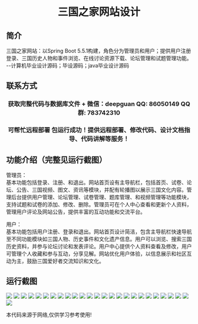 <p><h1 align="center">三国之家网站设计</h1></p>

## 简介
三国之家网站：以Spring Boot 5.5.1构建，角色分为管理员和用户；提供用户注册登录、三国历史人物和事件浏览、在线讨论资源下载、论坛管理和试题管理功能。    --计算机毕业设计源码；毕设源码；java毕业设计源码


## 联系方式
<p><h3 align="center">获取完整代码与数据库文件 + 微信：deepguan QQ: 86050149 QQ群: 783742310</h3></p>
<p><h3 align="center">可帮忙远程部署 包运行成功！提供远程部署、修改代码、设计文档指导、代码讲解等服务！</h3></p>

## 功能介绍（完整见运行截图）
管理员：  
基本功能包括登录、注册、和退出。网站首页设有主导航栏，包括首页、试卷、论坛、公告、三国视频、图文、资讯等模块，并配有轮播图以展示三国文化内容。管理后台提供用户管理、论坛管理、试卷管理、题库管理、和视频管理等功能模块，支持试题和试卷的添加、修改、删除。管理员可在个人中心查看和更新个人资料，管理用户评论及网站公告，提供丰富的互动功能和交流平台。  

用户：  
基本功能包括用户注册、登录和退出。网站首页设计简洁，包含主导航栏快速导航至不同功能模块如三国人物、历史事件和文化遗产信息。用户可以浏览、搜索三国历史资料，并参与论坛讨论和发表评论。用户中心提供个人资料查看及修改，用户可管理个人收藏和参与互动，分享见解。网站优化用户体验，以信息展示和社区互动为主，鼓励三国爱好者交流知识和文化。


## 运行截图
![](https://bs-1329754181.cos.ap-shanghai.myqcloud.com/spring/ThreeKingdomsHomePageDesign/img/001.jpg)
![](https://bs-1329754181.cos.ap-shanghai.myqcloud.com/spring/ThreeKingdomsHomePageDesign/img/002.jpg)
![](https://bs-1329754181.cos.ap-shanghai.myqcloud.com/spring/ThreeKingdomsHomePageDesign/img/003.jpg)
![](https://bs-1329754181.cos.ap-shanghai.myqcloud.com/spring/ThreeKingdomsHomePageDesign/img/004.jpg)
![](https://bs-1329754181.cos.ap-shanghai.myqcloud.com/spring/ThreeKingdomsHomePageDesign/img/005.jpg)
![](https://bs-1329754181.cos.ap-shanghai.myqcloud.com/spring/ThreeKingdomsHomePageDesign/img/006.jpg)
![](https://bs-1329754181.cos.ap-shanghai.myqcloud.com/spring/ThreeKingdomsHomePageDesign/img/007.jpg)
![](https://bs-1329754181.cos.ap-shanghai.myqcloud.com/spring/ThreeKingdomsHomePageDesign/img/008.jpg)
![](https://bs-1329754181.cos.ap-shanghai.myqcloud.com/spring/ThreeKingdomsHomePageDesign/img/009.jpg)
![](https://bs-1329754181.cos.ap-shanghai.myqcloud.com/spring/ThreeKingdomsHomePageDesign/img/010.jpg)
![](https://bs-1329754181.cos.ap-shanghai.myqcloud.com/spring/ThreeKingdomsHomePageDesign/img/011.jpg)
![](https://bs-1329754181.cos.ap-shanghai.myqcloud.com/spring/ThreeKingdomsHomePageDesign/img/012.jpg)
![](https://bs-1329754181.cos.ap-shanghai.myqcloud.com/spring/ThreeKingdomsHomePageDesign/img/013.jpg)
![](https://bs-1329754181.cos.ap-shanghai.myqcloud.com/spring/ThreeKingdomsHomePageDesign/img/014.jpg)
![](https://bs-1329754181.cos.ap-shanghai.myqcloud.com/spring/ThreeKingdomsHomePageDesign/img/015.jpg)
![](https://bs-1329754181.cos.ap-shanghai.myqcloud.com/spring/ThreeKingdomsHomePageDesign/img/016.jpg)
![](https://bs-1329754181.cos.ap-shanghai.myqcloud.com/spring/ThreeKingdomsHomePageDesign/img/017.jpg)
![](https://bs-1329754181.cos.ap-shanghai.myqcloud.com/spring/ThreeKingdomsHomePageDesign/img/018.jpg)
![](https://bs-1329754181.cos.ap-shanghai.myqcloud.com/spring/ThreeKingdomsHomePageDesign/img/019.jpg)
![](https://bs-1329754181.cos.ap-shanghai.myqcloud.com/spring/ThreeKingdomsHomePageDesign/img/020.jpg)
![](https://bs-1329754181.cos.ap-shanghai.myqcloud.com/spring/ThreeKingdomsHomePageDesign/img/021.jpg)
![](https://bs-1329754181.cos.ap-shanghai.myqcloud.com/spring/ThreeKingdomsHomePageDesign/img/022.jpg)
![](https://bs-1329754181.cos.ap-shanghai.myqcloud.com/spring/ThreeKingdomsHomePageDesign/img/023.jpg)
![](https://bs-1329754181.cos.ap-shanghai.myqcloud.com/spring/ThreeKingdomsHomePageDesign/img/024.jpg)
![](https://bs-1329754181.cos.ap-shanghai.myqcloud.com/spring/ThreeKingdomsHomePageDesign/img/025.jpg)
![](https://bs-1329754181.cos.ap-shanghai.myqcloud.com/spring/ThreeKingdomsHomePageDesign/img/026.jpg)

<p>本代码来源于网络,仅供学习参考使用!</p>
